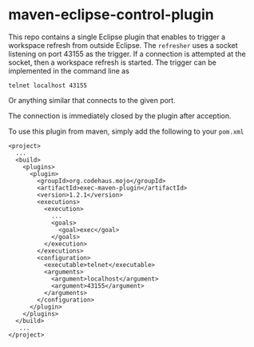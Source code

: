 maven-eclipse-control-plugin
============================

This repo contains a single Eclipse plugin that enables to trigger a workspace refresh from outside Eclipse. 
The `refresher` uses a socket listening on port 43155 as the trigger. If a connection is attempted at the
socket, then a workspace refresh is started. The trigger can be implemented in the command line as

    telnet localhost 43155
    
Or anything similar that connects to the given port.

The connection is immediately closed by the plugin after acception.

To use this plugin from maven, simply add the following to your `pom.xml`

    <project>
      ...
      <build>
        <plugins>
          <plugin>
            <groupId>org.codehaus.mojo</groupId>
            <artifactId>exec-maven-plugin</artifactId>
            <version>1.2.1</version>
            <executions>
              <execution>
                ...
                <goals>
                  <goal>exec</goal>
                </goals>
              </execution>
            </executions>
            <configuration>
              <executable>telnet</executable>
              <arguments>
                <argument>localhost</argument>
                <argument>43155</argument>
              </arguments>
            </configuration>
          </plugin>
        </plugins>
      </build>
       ...
    </project>
